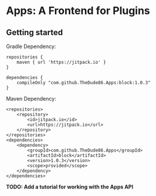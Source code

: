 # Apps: A Frontend for Plugins

## Getting started

Gradle Dependency:

    repositories {
        maven { url 'https://jitpack.io' }
    }

    dependencies {
        compileOnly "com.github.TheDude86.Apps:block:1.0.3"
    }

Maven Dependency:

    <repositories>
        <repository>
            <id>jitpack.io</id>
            <url>https://jitpack.io</url>
        </repository>
    </repositories>
    <dependencies>
        <dependency>
            <groupId>com.github.TheDude86.Apps</groupId>
            <artifactId>block</artifactId>
            <version>1.0.3</version>
            <scope>provided</scope>
        </dependency>
    </dependencies>

**TODO: Add a tutorial for working with the Apps API**
